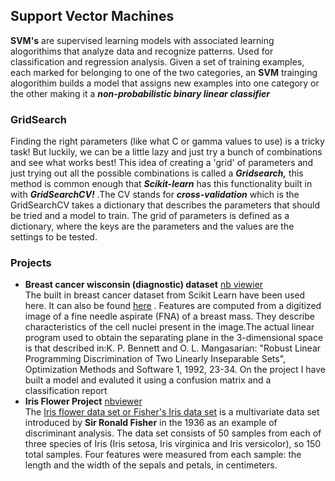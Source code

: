 ## Support Vector Machines
**SVM's** are  supervised learning models with associated learning alogorithims that analyze data and recognize patterns. Used for classification and regression analysis. Given a set of training examples, each marked for belonging to one of the two categories, an **SVM** trainging alogorithim builds a model that assigns new examples into one category or the other making it a ***non-probabilistic binary linear classifier***  
### GridSearch  
Finding the right parameters (like what C or gamma values to use) is a tricky task! But luckily, we can be a little lazy and just try a bunch of combinations and see what works best! This idea of creating a 'grid' of parameters and just trying out all the possible combinations is called a ***Gridsearch,*** this method is common enough that ***Scikit-learn*** has this functionality built in with ***GridSearchCV!*** .The CV stands for ***cross-validation*** which is the GridSearchCV takes a dictionary that describes the parameters that should be tried and a model to train. The grid of parameters is defined as a dictionary, where the keys are the parameters and the values are the settings to be tested.  
### Projects  
* **Breast cancer wisconsin (diagnostic) dataset** [nb viewier](https://nbviewer.jupyter.org/github/antonnifo/scaling-umbrella/blob/master/Support%20Vector%20Machines%20with%20Python.ipynb)  
 The built in breast cancer dataset from Scikit Learn have been used here. It can also be found [here](https://goo.gl/U2Uwz2) . Features are computed from a digitized image of a fine needle aspirate (FNA) of a breast mass.  They describe characteristics of the cell nuclei present in the image.The actual linear program used to obtain the separating plane
in the 3-dimensional space is that described in:K. P. Bennett and O. L. Mangasarian: "Robust Linear
Programming Discrimination of Two Linearly Inseparable Sets", Optimization Methods and Software 1, 1992, 23-34. On the project  I have built a model and evaluted it using a confusion matrix and a classification report
* **Iris Flower Project** [nbviewer](https://nbviewer.jupyter.org/github/antonnifo/Support-Vector-Machines/blob/master/Irisi%20flower%20Project.ipynb)  
The [Iris flower data set or Fisher's Iris data set](http://en.wikipedia.org/wiki/Iris_flower_data_set) is a multivariate data set introduced by **Sir Ronald Fisher** in the 1936 as an example of discriminant analysis. The data set consists of 50 samples from each of three species of Iris (Iris setosa, Iris virginica and Iris versicolor), so 150 total samples. Four features were measured from each sample: the length and the width of the sepals and petals, in centimeters.
